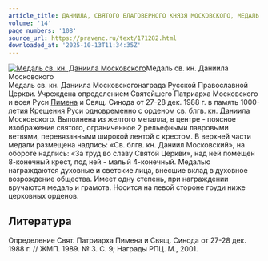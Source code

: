 ```yaml
---
article_title: ДАНИИЛА, СВЯТОГО БЛАГОВЕРНОГО КНЯЗЯ МОСКОВСКОГО, МЕДАЛЬ
volume: '14'
page_numbers: '108'
source_url: https://pravenc.ru/text/171282.html
downloaded_at: '2025-10-13T11:34:35Z'
---
```


[![Медаль св. кн. Даниила Московского](https://pravenc.ru/data/125/478/1234/i200.jpg "Кликните для увеличения картинки")](https://pravenc.ru/data/125/478/1234/i400.jpg)Медаль св. кн. Даниила Московского  
Медаль св. кн. Даниила Московскогонаграда Русской Православной Церкви. Учреждена определением Святейшего Патриарха Московского и всея Руси [Пимена](https://pravenc.ru/text/Пимен.html) и Свящ. Синода от 27-28 дек. 1988 г. в память 1000-летия Крещения Руси одновременно с орденом св. блгв. кн. Даниила Московского. Выполнена из желтого металла, в центре - поясное изображение святого, ограниченное 2 рельефными лавровыми ветвями, перевязанными широкой лентой с крестом. В верхней части медали размещена надпись: «Св. блгв. кн. Даниил Московский», на обороте надпись: «За труд во славу Святой Церкви», над ней помещен 8-конечный крест, под ней - малый 4-конечный. Медалью награждаются духовные и светские лица, внесшие вклад в духовное возрождение общества. Имеет одну степень, при награждении вручаются медаль и грамота. Носится на левой стороне груди ниже церковных орденов.

## Литература

Определение Свят. Патриарха Пимена и Свящ. Синода от 27-28 дек. 1988 г. // ЖМП. 1989. № 3. С. 9; Награды РПЦ. М., 2001.
